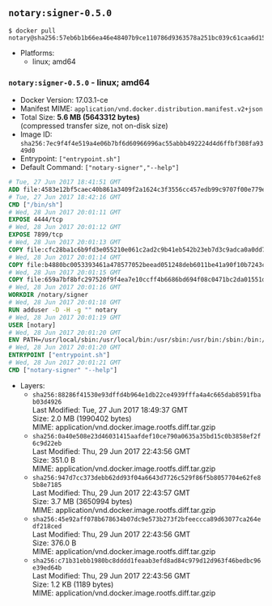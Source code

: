 ## `notary:signer-0.5.0`

```console
$ docker pull notary@sha256:57eb6b1b66ea46e48407b9ce110786d9363578a251bc039c61caa6d152c95614
```

-	Platforms:
	-	linux; amd64

### `notary:signer-0.5.0` - linux; amd64

-	Docker Version: 17.03.1-ce
-	Manifest MIME: `application/vnd.docker.distribution.manifest.v2+json`
-	Total Size: **5.6 MB (5643312 bytes)**  
	(compressed transfer size, not on-disk size)
-	Image ID: `sha256:7ec9f4f4e519a4e06b7bf6d60966996ac55abbb492224d4d6ffbf308fa9349d0`
-	Entrypoint: `["entrypoint.sh"]`
-	Default Command: `["notary-signer","--help"]`

```dockerfile
# Tue, 27 Jun 2017 18:41:51 GMT
ADD file:4583e12bf5caec40b861a3409f2a1624c3f3556cc457edb99c9707f00e779e45 in / 
# Tue, 27 Jun 2017 18:42:16 GMT
CMD ["/bin/sh"]
# Wed, 28 Jun 2017 20:01:11 GMT
EXPOSE 4444/tcp
# Wed, 28 Jun 2017 20:01:12 GMT
EXPOSE 7899/tcp
# Wed, 28 Jun 2017 20:01:13 GMT
COPY file:cfc28ba1c6b9fd3e055210e061c2ad2c9b41eb542b23eb7d3c9adca0a0dd775d in /notary/signer/ 
# Wed, 28 Jun 2017 20:01:14 GMT
COPY file:b4880bc0053393461a478577052beead051248deb6011be41a90f10b7243c4a0 in /notary/signer/ 
# Wed, 28 Jun 2017 20:01:15 GMT
COPY file:659a7bf8bfc297520f9f4ea7e10ccff4b6686bd694f08c0471bc2da01551deb8 in /notary/signer/ 
# Wed, 28 Jun 2017 20:01:16 GMT
WORKDIR /notary/signer
# Wed, 28 Jun 2017 20:01:18 GMT
RUN adduser -D -H -g "" notary
# Wed, 28 Jun 2017 20:01:19 GMT
USER [notary]
# Wed, 28 Jun 2017 20:01:20 GMT
ENV PATH=/usr/local/sbin:/usr/local/bin:/usr/sbin:/usr/bin:/sbin:/bin:/notary/signer
# Wed, 28 Jun 2017 20:01:20 GMT
ENTRYPOINT ["entrypoint.sh"]
# Wed, 28 Jun 2017 20:01:21 GMT
CMD ["notary-signer" "--help"]
```

-	Layers:
	-	`sha256:88286f41530e93dffd4b964e1db22ce4939fffa4a4c665dab8591fbab03d4926`  
		Last Modified: Tue, 27 Jun 2017 18:49:37 GMT  
		Size: 2.0 MB (1990402 bytes)  
		MIME: application/vnd.docker.image.rootfs.diff.tar.gzip
	-	`sha256:0a40e508e23d46031415aafdef10ce790a0635a35bd15c0b3858ef2f6c9d22eb`  
		Last Modified: Thu, 29 Jun 2017 22:43:56 GMT  
		Size: 351.0 B  
		MIME: application/vnd.docker.image.rootfs.diff.tar.gzip
	-	`sha256:947d7cc373debb62dd93f04a6643d7726c529f86f5b8057704e62fe85b8e7185`  
		Last Modified: Thu, 29 Jun 2017 22:43:57 GMT  
		Size: 3.7 MB (3650994 bytes)  
		MIME: application/vnd.docker.image.rootfs.diff.tar.gzip
	-	`sha256:45e92aff078b678634b07dc9e573b273f2bfeeccca89d63077ca264edf218ced`  
		Last Modified: Thu, 29 Jun 2017 22:43:56 GMT  
		Size: 376.0 B  
		MIME: application/vnd.docker.image.rootfs.diff.tar.gzip
	-	`sha256:c71b31ebb1980bc8dddd1feaab3efd8ad84c979d12d963f46bedbc96e39ed64b`  
		Last Modified: Thu, 29 Jun 2017 22:43:56 GMT  
		Size: 1.2 KB (1189 bytes)  
		MIME: application/vnd.docker.image.rootfs.diff.tar.gzip
